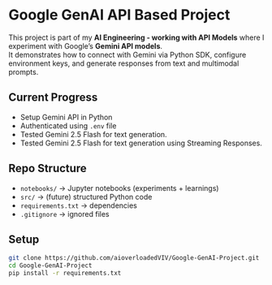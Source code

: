 # Google GenAI API Based Project  

This project is part of my **AI Engineering - working with API Models** where I experiment with Google’s **Gemini API models**.  
It demonstrates how to connect with Gemini via Python SDK, configure environment keys, and generate responses from text and multimodal prompts.

## Current Progress
- Setup Gemini API in Python
- Authenticated using `.env` file 
- Tested Gemini 2.5 Flash for text generation.
- Tested Gemini 2.5 Flash for text generation using Streaming Responses.


## Repo Structure
- `notebooks/` → Jupyter notebooks (experiments + learnings)
- `src/` → (future) structured Python code
- `requirements.txt` → dependencies
- `.gitignore` → ignored files

## Setup
```bash
git clone https://github.com/aioverloadedVIV/Google-GenAI-Project.git
cd Google-GenAI-Project
pip install -r requirements.txt
